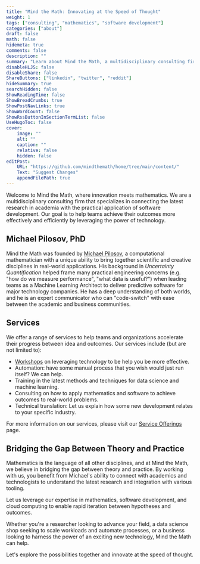 ```yaml
---
title: "Mind the Math: Innovating at the Speed of Thought"
weight: 1
tags: ["consulting", "mathematics", "software development"]
categories: ["about"]
draft: false
math: false
hidemeta: true
comments: false
description: ""
summary: "Learn about Mind the Math, a multidisciplinary consulting firm that specializes in bridging the gap between theory and applications."
disableHLJS: false
disableShare: false
ShareButtons: ["linkedin", "twitter", "reddit"]
hideSummary: true
searchHidden: false
ShowReadingTime: false
ShowBreadCrumbs: true
ShowPostNavLinks: true
ShowWordCount: false
ShowRssButtonInSectionTermList: false
UseHugoToc: false
cover:
    image: ""
    alt: ""
    caption: ""
    relative: false
    hidden: false
editPost:
    URL: "https://github.com/mindthemath/home/tree/main/content/"
    Text: "Suggest Changes"
    appendFilePath: true
---
```


Welcome to Mind the Math, where innovation meets mathematics. 
We are a multidisciplinary consulting firm that specializes in connecting the latest research in academia with the practical application of software development. 
Our goal is to help teams achieve their outcomes more effectively and efficiently by leveraging the power of technology.

## Michael Pilosov, PhD

Mind the Math was founded by [Michael Pilosov](https://mpilosov.com/#who-i-am), a computational mathematician with a unique ability to bring together scientific and creative disciplines in real-world applications.
His background in _Uncertainty Quantification_ helped frame many practical engineering concerns (e.g. "how do we measure performance", "what data is useful?") when leading teams as a Machine Learning Architect to deliver predictive software for major technology companies.
He has a deep understanding of both worlds, and he is an expert communicator who can "code-switch" with ease between the academic and business communities.

## Services

We offer a range of services to help teams and organizations accelerate their progress between idea and outcomes. 
Our services include (but are not limited to):

- [Workshops](/workshops) on leveraging technology to be help you be more effective.
- Automation: have some manual process that you wish would just run itself? We can help.
- Training in the latest methods and techniques for data science and machine learning.
- Consulting on how to apply mathematics and software to achieve outcomes to real-world problems.
- Technical translation: Let us explain how some new development relates to your specific industry.

For more information on our services, please visit our [Service Offerings](/services) page. 


## Bridging the Gap Between Theory and Practice

Mathematics is the language of all other disciplines, and at Mind the Math, we believe in bridging the gap between theory and practice. 
By working with us, you benefit from Michael's ability to connect with academics and technologists to understand the latest research and integration with various tooling.

Let us leverage our expertise in mathematics, software development, and cloud computing to enable rapid iteration between hypotheses and outcomes.

Whether you're a researcher looking to advance your field, a data science shop seeking to scale workloads and automate processes, or a business looking to harness the power of an exciting new technology, Mind the Math can help. 

Let's explore the possibilities together and innovate at the speed of thought.
